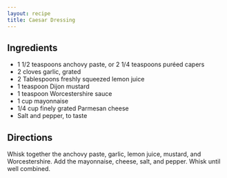```yaml
---
layout: recipe
title: Caesar Dressing
---
```


## Ingredients

* 1 1/2 teaspoons anchovy paste, or 2 1/4 teaspoons puréed capers
* 2 cloves garlic, grated
* 2 Tablespoons freshly squeezed lemon juice
* 1 teaspoon Dijon mustard
* 1 teaspoon Worcestershire sauce
* 1 cup mayonnaise
* 1/4 cup finely grated Parmesan cheese
* Salt and pepper, to taste

## Directions

Whisk together the anchovy paste, garlic, lemon juice, mustard, and
Worcestershire. Add the mayonnaise, cheese, salt, and pepper. Whisk
until well combined.
